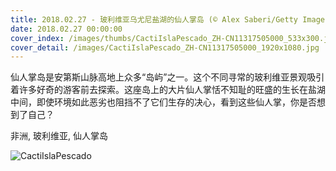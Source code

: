 ```yaml
---
title: 2018.02.27 - 玻利维亚乌尤尼盐湖的仙人掌岛 (© Alex Saberi/Getty Images)
date: 2018.02.27 00:00:00
cover_index: /images/thumbs/CactiIslaPescado_ZH-CN11317505000_533x300.jpg
cover_detail: /images/CactiIslaPescado_ZH-CN11317505000_1920x1080.jpg
---
```


仙人掌岛是安第斯山脉高地上众多“岛屿”之一。这个不同寻常的玻利维亚景观吸引着许多好奇的游客前去探索。这座岛上的大片仙人掌恬不知耻的旺盛的生长在盐湖中间，即使环境如此恶劣也阻挡不了它们生存的决心，看到这些仙人掌，你是否想到了自己？

非洲, 玻利维亚, 仙人掌岛

![CactiIslaPescado](/images/CactiIslaPescado_ZH-CN11317505000_1920x1080.jpg)
